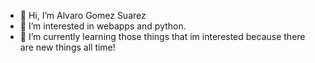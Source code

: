 - 👋 Hi, I’m Alvaro Gomez Suarez
- 👀 I’m interested in webapps and python.
- 🌱 I’m currently learning those things that im interested because there are new things all time!

<!---
alvarogmzsz/alvarogmzsz is a ✨ special ✨ repository because its `README.md` (this file) appears on your GitHub profile.
You can click the Preview link to take a look at your changes.
--->
